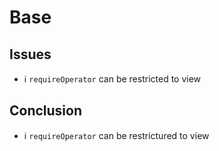 # Base


## Issues
* ️ℹ️ `requireOperator` can be restricted to view

## Conclusion
* ℹ️ `requireOperator` can be restrictured to view